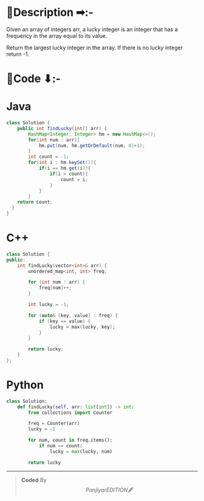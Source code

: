 # 📍Description ➡:-
<!-- Describe your first thoughts on how to solve this problem. -->
Given an array of integers arr, a lucky integer is an integer that has a frequency in the array equal to its value.

Return the largest lucky integer in the array. If there is no lucky integer return -1.


# 📝Code ⬇:-


# Java
```java []
class Solution {
    public int findLucky(int[] arr) {
        HashMap<Integer, Integer> hm = new HashMap<>();
        for(int num : arr){
            hm.put(num, hm.getOrDefault(num, 0)+1);
        }
        int count = -1;
        for(int i : hm.keySet()){
            if(i == hm.get(i)){
                if(i > count){
                    count = i; 
                }
            }
        }
    return count;
  }
}

```

# C++
``` cpp []
class Solution {
public:
    int findLucky(vector<int>& arr) {
        unordered_map<int, int> freq;

        for (int num : arr) {
            freq[num]++;
        }

        int lucky = -1;

        for (auto& [key, value] : freq) {
            if (key == value) {
                lucky = max(lucky, key);
            }
        }

        return lucky;
    }
};
```

# Python
``` python []
class Solution:
    def findLucky(self, arr: list[int]) -> int:
        from collections import Counter

        freq = Counter(arr)
        lucky = -1

        for num, count in freq.items():
            if num == count:
                lucky = max(lucky, num)

        return lucky   
```

---

>    **Coded** By $$Panjiyar EDITION 🖋  $$

               
